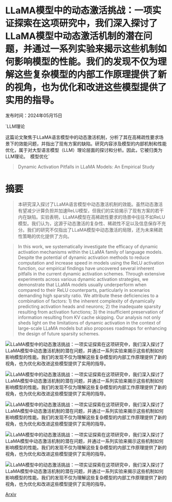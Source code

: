# LLaMA模型中的动态激活挑战：一项实证探索在这项研究中，我们深入探讨了LLaMA模型中动态激活机制的潜在问题，并通过一系列实验来揭示这些机制如何影响模型的性能。我们的发现不仅为理解这些复杂模型的内部工作原理提供了新的视角，也为优化和改进这些模型提供了实用的指导。

发布时间：2024年05月15日

`LLM理论

这篇论文聚焦于LLaMA语言模型中的动态激活机制，分析了其在高稀疏性要求场景下的效能问题，并指出了现有方案的缺陷。研究内容涉及模型的内部机制和性能优化，属于对大型语言模型（LLM）理论层面的探讨和分析。因此，它被归类为LLM理论。` `模型优化`

> Dynamic Activation Pitfalls in LLaMA Models: An Empirical Study

# 摘要

> 本研究深入探讨了LLaMA语言模型中动态激活机制的效能。虽然动态激活有望减少计算负担并加速ReLU模型，但我们的实验揭示了现有方案的若干内在缺陷。实验表明，LLaMA模型在高稀疏性要求的场景中往往不如ReLU模型。我们认为，这源于动态激活的复杂性、稀疏性不足以及信息保存不充分。我们的研究不仅指出了LLaMA模型中动态激活的局限，还为未来稀疏性策略的优化提供了方向。

> In this work, we systematically investigate the efficacy of dynamic activation mechanisms within the LLaMA family of language models. Despite the potential of dynamic activation methods to reduce computation and increase speed in models using the ReLU activation function, our empirical findings have uncovered several inherent pitfalls in the current dynamic activation schemes. Through extensive experiments across various dynamic activation strategies, we demonstrate that LLaMA models usually underperform when compared to their ReLU counterparts, particularly in scenarios demanding high sparsity ratio. We attribute these deficiencies to a combination of factors: 1) the inherent complexity of dynamically predicting activation heads and neurons; 2) the inadequate sparsity resulting from activation functions; 3) the insufficient preservation of information resulting from KV cache skipping. Our analysis not only sheds light on the limitations of dynamic activation in the context of large-scale LLaMA models but also proposes roadmaps for enhancing the design of future sparsity schemes.

![LLaMA模型中的动态激活挑战：一项实证探索在这项研究中，我们深入探讨了LLaMA模型中动态激活机制的潜在问题，并通过一系列实验来揭示这些机制如何影响模型的性能。我们的发现不仅为理解这些复杂模型的内部工作原理提供了新的视角，也为优化和改进这些模型提供了实用的指导。](../../../paper_images/2405.09274/mlp_sparsity.png)

![LLaMA模型中的动态激活挑战：一项实证探索在这项研究中，我们深入探讨了LLaMA模型中动态激活机制的潜在问题，并通过一系列实验来揭示这些机制如何影响模型的性能。我们的发现不仅为理解这些复杂模型的内部工作原理提供了新的视角，也为优化和改进这些模型提供了实用的指导。](../../../paper_images/2405.09274/att_sparsity.png)

![LLaMA模型中的动态激活挑战：一项实证探索在这项研究中，我们深入探讨了LLaMA模型中动态激活机制的潜在问题，并通过一系列实验来揭示这些机制如何影响模型的性能。我们的发现不仅为理解这些复杂模型的内部工作原理提供了新的视角，也为优化和改进这些模型提供了实用的指导。](../../../paper_images/2405.09274/kv_cache_skipping.png)

![LLaMA模型中的动态激活挑战：一项实证探索在这项研究中，我们深入探讨了LLaMA模型中动态激活机制的潜在问题，并通过一系列实验来揭示这些机制如何影响模型的性能。我们的发现不仅为理解这些复杂模型的内部工作原理提供了新的视角，也为优化和改进这些模型提供了实用的指导。](../../../paper_images/2405.09274/sdejavu.png)

![LLaMA模型中的动态激活挑战：一项实证探索在这项研究中，我们深入探讨了LLaMA模型中动态激活机制的潜在问题，并通过一系列实验来揭示这些机制如何影响模型的性能。我们的发现不仅为理解这些复杂模型的内部工作原理提供了新的视角，也为优化和改进这些模型提供了实用的指导。](../../../paper_images/2405.09274/pdejavu.png)

[Arxiv](https://arxiv.org/abs/2405.09274)